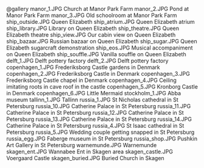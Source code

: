 @gallery
manor_1.JPG		Church at Manor Park Farm
manor_2.JPG		Pond at Manor Park Farm
manor_3.JPG		Old schoolroom at Manor Park Farm
ship_outside.JPG		Queen Elizabeth
ship_atrium.JPG		Queen Elizabeth atrium
ship_library.JPG		Library on Queen Elizabeth
ship_theatre.JPG		Queen Elizabeth theatre
ship_view.JPG		Our cabin view on Queen Elizabeth
ship_bazaar.JPG		Russian bazaar on Queen Elizabeth
ship_sugar.JPG		Queen Elizabeth sugarcraft demonstration
ship_eos.JPG		Musical accompaniment on Queen Elizabeth
ship_souffle.JPG		Vanilla souffle on Queen Elizabeth
delft_1.JPG		Delft pottery factory
delft_2.JPG		Delft pottery factory
copenhagen_1.JPG		Frederiksborg Castle gardens in Denmark
copenhagen_2.JPG		Frederiksborg Castle in Denmark
copenhagen_3.JPG		Frederiksborg Castle chapel in Denmark
copenhagen_4.JPG		Ceiling imitating roots in cave roof in the castle
copenhagen_5.JPG		Kronborg Castle in Denmark
copenhagen_6.JPG		Little Mermaid
stockholm_1.JPG		Abba museum
tallinn_1.JPG		Tallinn
russia_1.JPG		St Nicholas cathedral in St Petersburg
russia_10.JPG		Catherine Palace in St Petersburg
russia_11.JPG		Catherine Palace in St Petersburg
russia_12.JPG		Catherine Palace in St Petersburg
russia_13.JPG		Catherine Palace in St Petersburg
russia_14.JPG		Catherine Palace in St Petersburg
russia_4.JPG		St Isaac cathedral in St Petersburg
russia_5.JPG		Wedding couple getting snapped in St Petersburg
russia_egg.JPG		Faberge museum in St Petersburg
russia_shop.JPG		Pushkin Art Gallery in St Petersburg
warnemunde.JPG		Warnemunde
skagen_ent.JPG		Wannabee Ent in Skagen area
skagen_castle.JPG		Voergaard Castle
skagen_buried.JPG		Buried Church in Skagen
